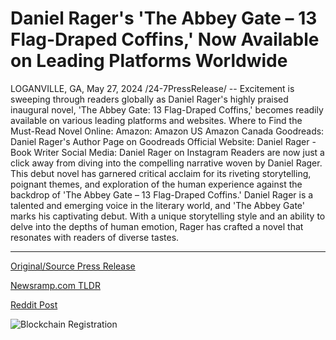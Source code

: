 # Daniel Rager's 'The Abbey Gate – 13 Flag-Draped Coffins,' Now Available on Leading Platforms Worldwide

LOGANVILLE, GA, May 27, 2024 /24-7PressRelease/ -- Excitement is sweeping through readers globally as Daniel Rager's highly praised inaugural novel, 'The Abbey Gate: 13 Flag-Draped Coffins,' becomes readily available on various leading platforms and websites.  Where to Find the Must-Read Novel Online:  Amazon: Amazon US Amazon Canada  Goodreads: Daniel Rager's Author Page on Goodreads  Official Website: Daniel Rager - Book Writer  Social Media: Daniel Rager on Instagram  Readers are now just a click away from diving into the compelling narrative woven by Daniel Rager. This debut novel has garnered critical acclaim for its riveting storytelling, poignant themes, and exploration of the human experience against the backdrop of 'The Abbey Gate – 13 Flag-Draped Coffins.'  Daniel Rager is a talented and emerging voice in the literary world, and 'The Abbey Gate' marks his captivating debut. With a unique storytelling style and an ability to delve into the depths of human emotion, Rager has crafted a novel that resonates with readers of diverse tastes. 

---

[Original/Source Press Release](https://www.24-7pressrelease.com/press-release/511177/daniel-ragers-the-abbey-gate-13-flag-draped-coffins-now-available-on-leading-platforms-worldwide)
                    

[Newsramp.com TLDR](https://newsramp.com/curated-news/daniel-rager-s-debut-novel-the-abbey-gate-now-available-on-major-platforms/30eb26d19192adf5ed280f31ee7478c7) 

 



[Reddit Post](https://www.reddit.com/r/Lifestyle_Culture/comments/1d1lt87/daniel_ragers_debut_novel_the_abbey_gate_now/) 



![Blockchain Registration](https://cdn.newsramp.app/24-7PressRelease/qrcode/245/27/ovalj2U4.webp)